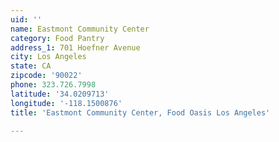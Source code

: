```yaml
---
uid: ''
name: Eastmont Community Center
category: Food Pantry
address_1: 701 Hoefner Avenue
city: Los Angeles
state: CA
zipcode: '90022'
phone: 323.726.7998
latitude: '34.0209713'
longitude: '-118.1500876'
title: 'Eastmont Community Center, Food Oasis Los Angeles'

---
```


